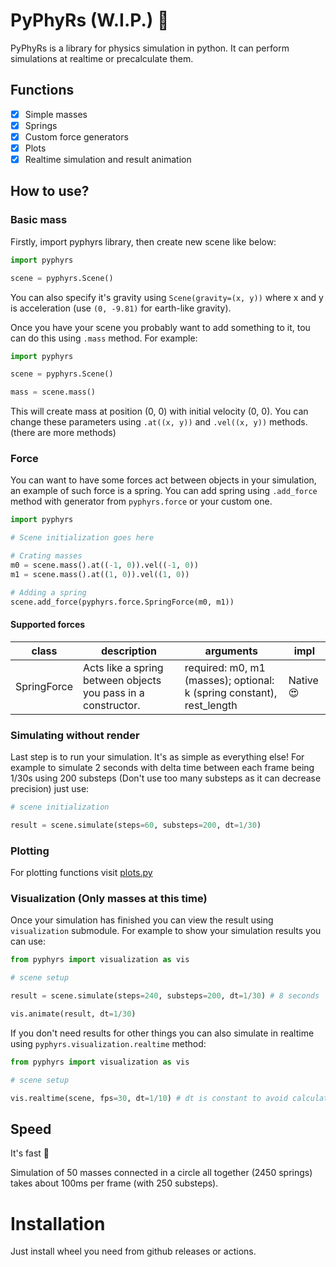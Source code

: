 # PyPhyRs (W.I.P.) :rocket:

PyPhyRs is a library for physics simulation in python. It can perform simulations at realtime or precalculate them.

## Functions

-   [x] Simple masses
-   [x] Springs
-   [x] Custom force generators
-   [x] Plots
-   [x] Realtime simulation and result animation

## How to use?

### Basic mass

Firstly, import pyphyrs library, then create new scene like below:

```py
import pyphyrs

scene = pyphyrs.Scene()
```

You can also specify it's gravity using `Scene(gravity=(x, y))` where x and y is acceleration (use `(0, -9.81)` for earth-like gravity).

Once you have your scene you probably want to add something to it, tou can do this using `.mass` method. For example:

```py
import pyphyrs

scene = pyphyrs.Scene()

mass = scene.mass()
```

This will create mass at position (0, 0) with initial velocity (0, 0). You can change these parameters using `.at((x, y))` and `.vel((x, y))` methods. (there are more methods)

### Force

You can want to have some forces act between objects in your simulation, an example of such force is a spring. You can add spring using `.add_force` method with generator from `pyphyrs.force` or your custom one.

```py
import pyphyrs

# Scene initialization goes here

# Crating masses
m0 = scene.mass().at((-1, 0)).vel((-1, 0))
m1 = scene.mass().at((1, 0)).vel((1, 0))

# Adding a spring
scene.add_force(pyphyrs.force.SpringForce(m0, m1))
```

#### Supported forces

| class       | description                                                   | arguments                                                             | impl                |
| ----------- | ------------------------------------------------------------- | --------------------------------------------------------------------- | ------------------- |
| SpringForce | Acts like a spring between objects you pass in a constructor. | required: m0, m1 (masses); optional: k (spring constant), rest_length | Native :heart_eyes: |

### Simulating without render

Last step is to run your simulation. It's as simple as everything else!
For example to simulate 2 seconds with delta time between each frame being 1/30s using 200 substeps (Don't use too many substeps as it can decrease precision) just use:

```py
# scene initialization

result = scene.simulate(steps=60, substeps=200, dt=1/30)
```

### Plotting

For plotting functions visit [plots.py](python/pyphyrs/plots.py)

### Visualization (Only masses at this time)

Once your simulation has finished you can view the result using `visualization` submodule. For example to show your simulation results you can use:

```py
from pyphyrs import visualization as vis

# scene setup

result = scene.simulate(steps=240, substeps=200, dt=1/30) # 8 seconds

vis.animate(result, dt=1/30)
```

If you don't need results for other things you can also simulate in realtime using `pyphyrs.visualization.realtime` method:

```py
from pyphyrs import visualization as vis

# scene setup

vis.realtime(scene, fps=30, dt=1/10) # dt is constant to avoid calculation mistakes
```

## Speed

It's fast :red_car:

Simulation of 50 masses connected in a circle all together (2450 springs) takes about 100ms per frame (with 250 substeps).

# Installation

Just install wheel you need from github releases or actions.
